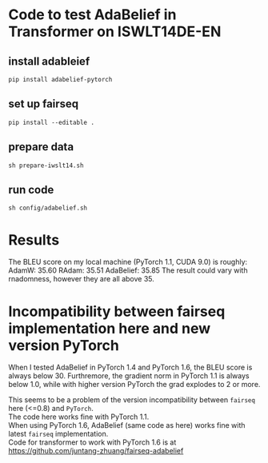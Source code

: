# Code to test AdaBelief in Transformer on ISWLT14DE-EN

## install adableief
```pip install adabelief-pytorch```

## set up fairseq
```pip install --editable .```

## prepare data
```sh prepare-iwslt14.sh```

## run code
```sh config/adabelief.sh```

# Results
The BLEU score on my local machine (PyTorch 1.1, CUDA 9.0) is roughly:
AdamW: 35.60         RAdam: 35.51     AdaBelief: 35.85
The result could vary with rnadomness, however they are all above 35.

# Incompatibility between fairseq implementation here and new version PyTorch
When I tested AdaBelief in PyTorch 1.4 and PyTorch 1.6, the BLEU score is always below 30. 
Furthremore, the gradient norm in PyTorch 1.1 is always below 1.0, while with higher version PyTorch the grad explodes to 2 or more.

This seems to be a problem of the version incompatibility between ```fairseq``` here (<=0.8) and ```PyTorch```.<br>
The code here works fine with PyTorch 1.1.<br>
When using PyTorch 1.6, AdaBelief (same code as here) works fine with latest ```fairseq``` implementation.<br>
Code for transformer to work with PyTorch 1.6 is at https://github.com/juntang-zhuang/fairseq-adabelief
